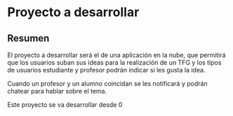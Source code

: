 # Proyecto a desarrollar

## Resumen
El proyecto a desarrollar será el de una aplicación en la nube, que permitirá que los usuarios suban sus ideas 
para la realización de un TFG y los tipos de usuarios estudiante y profesor podrán indicar si les gusta la idea.

Cuando un profesor y un alumno coincidan se les notificará y podrán chatear para hablar sobre el tema.

Este proyecto se va desarrollar desde 0

